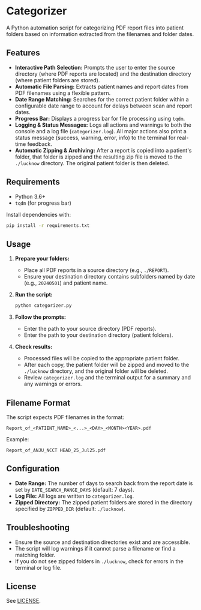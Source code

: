 # Categorizer

A Python automation script for categorizing PDF report files into patient folders based on information extracted from the filenames and folder dates.

## Features

- **Interactive Path Selection:** Prompts the user to enter the source directory (where PDF reports are located) and the destination directory (where patient folders are stored).
- **Automatic File Parsing:** Extracts patient names and report dates from PDF filenames using a flexible pattern.
- **Date Range Matching:** Searches for the correct patient folder within a configurable date range to account for delays between scan and report dates.
- **Progress Bar:** Displays a progress bar for file processing using `tqdm`.
- **Logging & Status Messages:** Logs all actions and warnings to both the console and a log file (`categorizer.log`). All major actions also print a status message (success, warning, error, info) to the terminal for real-time feedback.
- **Automatic Zipping & Archiving:** After a report is copied into a patient's folder, that folder is zipped and the resulting zip file is moved to the `./lucknow` directory. The original patient folder is then deleted.

## Requirements

- Python 3.6+
- `tqdm` (for progress bar)

Install dependencies with:
```bash
pip install -r requirements.txt
```

## Usage

1. **Prepare your folders:**
   - Place all PDF reports in a source directory (e.g., `./REPORT`).
   - Ensure your destination directory contains subfolders named by date (e.g., `20240501`) and patient name.

2. **Run the script:**
   ```bash
   python categorizer.py
   ```

3. **Follow the prompts:**
   - Enter the path to your source directory (PDF reports).
   - Enter the path to your destination directory (patient folders).

4. **Check results:**
   - Processed files will be copied to the appropriate patient folder.
   - After each copy, the patient folder will be zipped and moved to the `./lucknow` directory, and the original folder will be deleted.
   - Review `categorizer.log` and the terminal output for a summary and any warnings or errors.

## Filename Format

The script expects PDF filenames in the format:
```
Report_of_<PATIENT_NAME>_<...>_<DAY>_<MONTH><YEAR>.pdf
```
Example:
```
Report_of_ANJU_NCCT HEAD_25_Jul25.pdf
```

## Configuration

- **Date Range:** The number of days to search back from the report date is set by `DATE_SEARCH_RANGE_DAYS` (default: 7 days).
- **Log File:** All logs are written to `categorizer.log`.
- **Zipped Directory:** The zipped patient folders are stored in the directory specified by `ZIPPED_DIR` (default: `./lucknow`).

## Troubleshooting

- Ensure the source and destination directories exist and are accessible.
- The script will log warnings if it cannot parse a filename or find a matching folder.
- If you do not see zipped folders in `./lucknow`, check for errors in the terminal or log file.

## License

See [LICENSE](LICENSE).
